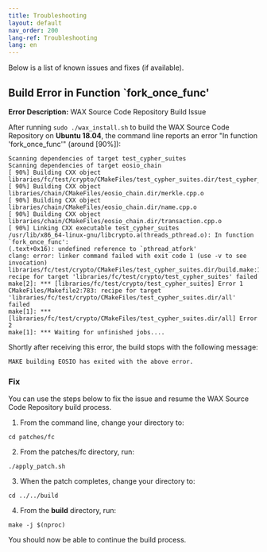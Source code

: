 ```yaml
---
title: Troubleshooting
layout: default
nav_order: 200
lang-ref: Troubleshooting
lang: en
---
```


Below is a list of known issues and fixes (if available).

## Build Error in Function `fork_once_func'

**Error Description:** WAX Source Code Repository Build Issue

After running `sudo ./wax_install.sh` to build the WAX Source Code Repository on **Ubuntu 18.04**, the command line reports an error "In function 'fork_once_func'" (around [90%]):

```
Scanning dependencies of target test_cypher_suites
Scanning dependencies of target eosio_chain
[ 90%] Building CXX object libraries/fc/test/crypto/CMakeFiles/test_cypher_suites.dir/test_cypher_suites.cpp.o
[ 90%] Building CXX object libraries/chain/CMakeFiles/eosio_chain.dir/merkle.cpp.o
[ 90%] Building CXX object libraries/chain/CMakeFiles/eosio_chain.dir/name.cpp.o
[ 90%] Building CXX object libraries/chain/CMakeFiles/eosio_chain.dir/transaction.cpp.o
[ 90%] Linking CXX executable test_cypher_suites
/usr/lib/x86_64-linux-gnu/libcrypto.a(threads_pthread.o): In function `fork_once_func':
(.text+0x16): undefined reference to `pthread_atfork'
clang: error: linker command failed with exit code 1 (use -v to see invocation)
libraries/fc/test/crypto/CMakeFiles/test_cypher_suites.dir/build.make:113: recipe for target 'libraries/fc/test/crypto/test_cypher_suites' failed
make[2]: *** [libraries/fc/test/crypto/test_cypher_suites] Error 1
CMakeFiles/Makefile2:783: recipe for target 'libraries/fc/test/crypto/CMakeFiles/test_cypher_suites.dir/all' failed
make[1]: *** [libraries/fc/test/crypto/CMakeFiles/test_cypher_suites.dir/all] Error 2
make[1]: *** Waiting for unfinished jobs....
```

Shortly after receiving this error, the build stops with the following message: 

```
MAKE building EOSIO has exited with the above error. 
```

### Fix

You can use the steps below to fix the issue and resume the WAX Source Code Repository build process.

1. From the command line, change your directory to:

```
cd patches/fc
```

2. From the <span class="sampleCode">patches/fc</span> directory, run:

```
./apply_patch.sh
```

3. When the patch completes, change your directory to:

```
cd ../../build
```

4. From the **build** directory, run:

```
make -j $(nproc)
```

You should now be able to continue the build process. 